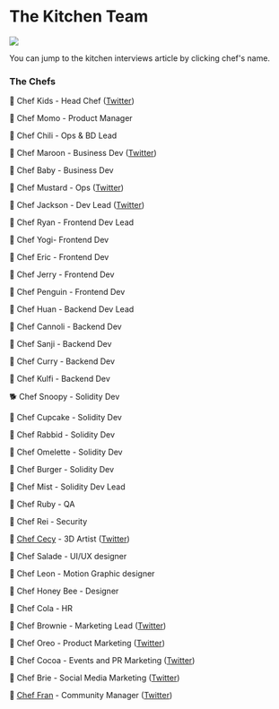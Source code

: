 # The Kitchen Team

![](../.gitbook/assets/the-kitchen-team-header.png)

You can jump to the kitchen interviews article by clicking chef's name.

### The Chefs

🐰 Chef Kids - Head Chef ([Twitter](https://x.com/Headchef_pcs))

🐰 Chef Momo - Product Manager

🐰 Chef Chili - Ops & BD Lead

🐰 Chef Maroon - Business Dev ([Twitter](https://x.com/ChefMaroon))

🐰 Chef Baby - Business Dev

🐰 Chef Mustard - Ops ([Twitter](https://twitter.com/chef_mustard))

🐰 Chef Jackson - Dev Lead ([Twitter](https://x.com/0xchefjackson))

🐰 Chef Ryan - Frontend Dev Lead

🐰 Chef Yogi- Frontend Dev

🐰 Chef Eric - Frontend Dev

🐰 Chef Jerry - Frontend Dev

🐰 Chef Penguin - Frontend Dev

🐰 Chef Huan - Backend Dev Lead

🐰 Chef Cannoli - Backend Dev

🐰 Chef Sanji - Backend Dev

🐰 Chef Curry - Backend Dev

🐰 Chef Kulfi - Backend Dev

🐕 Chef Snoopy - Solidity Dev

🐰 Chef Cupcake - Solidity Dev

🐰 Chef Rabbid - Solidity Dev

🐰 Chef Omelette - Solidity Dev

🐰 Chef Burger - Solidity Dev

🐰 Chef Mist - Solidity Dev Lead

🐰 Chef Ruby - QA

🐰 Chef Rei - Security

🐰 [Chef Cecy](https://medium.com/pancakeswap/kitchen-interviews-chef-cecy-the-magical-3d-artist-making-fluffy-bunnies-e1eda53742f3) - 3D Artist ([Twitter](https://twitter.com/Cecymeade))

🐰 Chef Salade - UI/UX designer

🐰 Chef Leon - Motion Graphic designer

🐰 Chef Honey Bee - Designer

🐰 Chef Cola - HR

🐰 Chef Brownie - Marketing Lead ([Twitter](https://twitter.com/Chef_Browniee))

🐰 Chef Oreo - Product Marketing  ([Twitter](https://twitter.com/Chef_Oreoo))

🐰 Chef Cocoa - Events and PR Marketing ([Twitter](https://x.com/chef_cocoa_pcs))

🐰 Chef Brie - Social Media Marketing ([Twitter](https://twitter.com/chef_brie))

🐰 [Chef Fran](https://medium.com/pancakeswap/kitchen-interview-chef-fran-spanish-community-manager-and-a-lovely-mate-368c72102093) - Community Manager ([Twitter](https://twitter.com/ChefFranPS))



